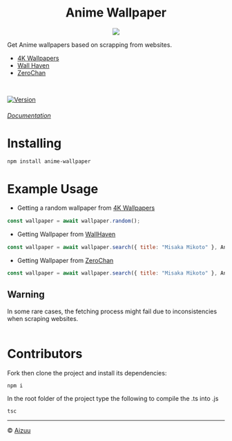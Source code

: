 <h1 align="center">Anime Wallpaper</h1>
<p align="center"> 
    <img src="https://i.imgur.com/DeP0Nlv.jpeg">
</p>

Get Anime wallpapers based on scrapping from websites.
* [4K Wallpapers](https://free4kwallpapers.com/)
* [Wall Haven](https://wallhaven.cc)
* [ZeroChan](https://www.zerochan.net)
<br>

[![Version](https://nodei.co/npm/anime-wallpaper.png?compact=true)](https://nodei.co/npm/anime-wallpaper)
###### [Documentation](https://iseizuu.github.io/anime-wallpaper/)

# Installing
```
npm install anime-wallpaper
```

# Example Usage
- Getting a random wallpaper from [4K Wallpapers](https://free4kwallpapers.com/) <img align="center" width="15" src="https://cdn.discordapp.com/emojis/735119429016485920.webp?size=128&quality=lossless">

```js
const wallpaper = await wallpaper.random();
```

- Getting Wallpaper from [WallHaven](https://wallhaven.cc) <img align="center" width="15" src="https://cdn.discordapp.com/emojis/735119429016485920.webp?size=128&quality=lossless">

```js
const wallpaper = await wallpaper.search({ title: "Misaka Mikoto" }, AnimeSource.WallHaven);
```

- Getting Wallpaper from [ZeroChan](https://www.zerochan.net) <img align="center" width="15" src="https://cdn.discordapp.com/emojis/735119429016485920.webp?size=128&quality=lossless">

```js
const wallpaper = await wallpaper.search({ title: "Misaka Mikoto" }, AnimeSource.ZeroChan);
```
## Warning
In some rare cases, the fetching process might fail due to inconsistencies when scraping websites.<br><br>


# Contributors
Fork then clone the project and install its dependencies:
```
npm i
```

In the root folder of the project type the following to compile the .ts into .js
```
tsc
```

<hr>

© [Aizuu](https://github.com/iseizuu)
